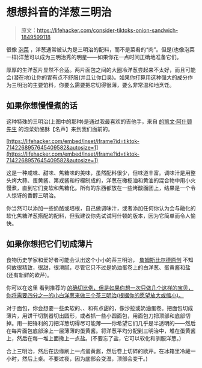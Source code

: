 # 想想抖音的洋葱三明治

> 原文：<https://lifehacker.com/consider-tiktoks-onion-sandwich-1849599118>

很像 [泡菜](https://lifehacker.com/the-pickle-sandwich-deserves-your-respect-1849555654) ，洋葱通常被认为是三明治的配料，而不是菜肴的“肉”。但是(也像泡菜一样)洋葱可以成为三明治秀的明星——如果你花一点时间正确地准备它们。



厚厚的生洋葱片显然不合适。两片面包之间的大圈冷洋葱尝起来不太好，而且可能会(潜在地)让你的胃有点不舒服(并且让你口臭)。如果你打算用这种强大的成分作为三明治的主要馅料，你要么需要把它切得很薄，要么非常温和地烹饪。

## 如果你想慢慢煮的话

这种特殊的三明治(上图中的那种)是通过我最喜欢的吉他手，来自 [的凯文·阿什顿先生](https://lifehacker.com/add-some-pickles-to-your-cheese-crisps-1849575176) 的泡菜奶酪酥【名声】来到我们面前的。

 [https://lifehacker.com/embed/inset/iframe?id=tiktok-7142268957645409582&autosize=1](https://lifehacker.com/embed/inset/iframe?id=tiktok-7142268957645409582&autosize=1) 

这是一种咸味、甜味、焦糖味的美味，虽然配料很少，但味道丰富。调味汁是用整头烤大蒜、蛋黄酱、第戎酱和柠檬制成的，洋葱在橄榄油和黄油的混合物中用小火慢煮，直到它们变软和焦糖化。所有的东西都放在一些烤酸面团上，结果是一个令人惊讶的香醇三明治。

你当然可以添加一些奶酪或培根，自己做调味汁，或者添加任何你认为会与融化的软化焦糖洋葱搭配的配料，但我建议你先试试阿什顿的版本，因为它简单而令人愉快。

## 如果你想把它们切成薄片

食物历史学家和爱好者可能会认出这个小小的茶三明治， [詹姆斯比尔德原创](https://www.pbs.org/wnet/americanmasters/recipes-james-beard-onion-sandwiches/8605/) 不知何故很精致，很甜，很滑腻，尽管它只不过是奶油蛋卷上的白洋葱、蛋黄酱和盐(还有新鲜的欧芹)。

你可以在这里 看到推荐的 [的确切比例，但是如果你想一次只做几个这样的宝贝，你将需要四分之一的小白洋葱来做三个茶三明治(根据你的愿望放大或缩小)。](https://www.pbs.org/wnet/americanmasters/recipes-james-beard-onion-sandwiches/8605/)

对于面包，你会想要一些柔软的、、和有点甜的，像沙拉或奶油蛋卷。把面包切成薄片，用饼干切割器切出圆形，或者抓一些小圆面包，用面包刀把顶部和底部切掉。用一把锋利的刀把洋葱切得尽可能薄——你希望它们几乎是半透明的——然后在每片面包底部涂上一层薄薄的蛋黄酱。将洋葱平均分配到三明治中，堆在蛋黄酱上，然后在每一堆上面撒上一点盐。(不要忘了盐，它可以软化和驯服洋葱。)

合上三明治，然后在边缘刷上一点蛋黄酱，然后卷上切碎的欧芹。在冰箱里冷藏一小时，然后上桌。不要过夜，因为底部会变湿，顶部会变干。)